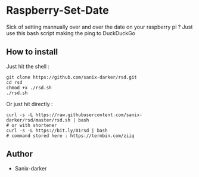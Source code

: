 # Raspberry-Set-Date

Sick of setting mannually over and over the date on your raspberry pi ?
Just use this bash script making the ping to DuckDuckGo


## How to install

Just hit the shell :
```shell
git clone https://github.com/sanix-darker/rsd.git
cd rsd
chmod +x ./rsd.sh
./rsd.sh
```

Or just hit directly :
```shell
curl -s -L https://raw.githubusercontent.com/sanix-darker/rsd/master/rsd.sh | bash
# or with shortener
curl -s -L https://bit.ly/01rsd | bash
# command stored here : https://termbin.com/ziiq
```

## Author

- Sanix-darker
